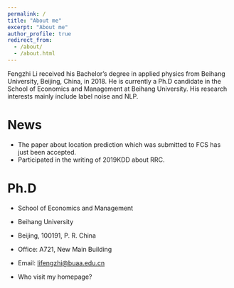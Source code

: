 ```yaml
---
permalink: /
title: "About me"
excerpt: "About me"
author_profile: true
redirect_from: 
  - /about/
  - /about.html
---
```


Fengzhi Li received his Bachelor’s degree in applied physics from Beihang University, Beijing, China, in 2018. He is currently a Ph.D candidate in the School of Economics and Management at Beihang University. His research interests mainly include label noise and NLP.

News
======
+ The paper about location prediction which was submitted to FCS has just been accepted.
+ Participated in the writing of 2019KDD about RRC.

Ph.D
======
+ School of Economics and Management

+ Beihang University

+ Beijing, 100191, P. R. China

+ Office: A721, New Main Building

+ Email: lifengzhi@buaa.edu.cn

+ Who visit my homepage?
<script type='text/javascript' id='clustrmaps' src='//cdn.clustrmaps.com/map_v2.js?cl=ffffff&w=300&t=tt&d=-CZQr1rFAIKFwwtyZcqtTDqmbLyJc4XwkRuZ8MWil_g&co=2d78ad&cmo=3acc3a&cmn=ff5353&ct=ffffff'></script>
